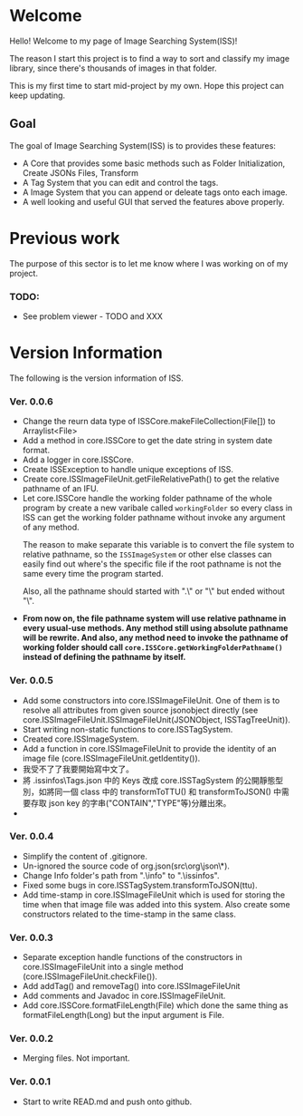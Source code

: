 # Welcome
Hello! Welcome to my page of Image Searching System(ISS)!

The reason I start this project is to find a way to sort and classify my image library, since there's thousands of images in that folder.

This is my first time to start mid-project by my own. Hope this project can keep updating.

## Goal
The goal of Image Searching System(ISS) is to provides these features:

* A Core that provides some basic methods such as Folder Initialization, Create JSONs Files, Transform 
* A Tag System that you can edit and control the tags.
* A Image System that you can append or deleate tags onto each image.
* A well looking and useful GUI that served the features above properly.

# Previous work
The purpose of this sector is to let me know where I was working on of my project.
### TODO:
* See problem viewer - TODO and XXX

# Version Information

The following is the version information of ISS.

### Ver. 0.0.6
* Change the reurn data type of ISSCore.makeFileCollection(File[]) to Arraylist\<File\>
* Add a method in core.ISSCore to get the date string in system date format.
* Add a logger in core.ISSCore.
* Create ISSException to handle unique exceptions of ISS.
* Create core.ISSImageFileUnit.getFileRelativePath() to get the relative pathname of an IFU.
* Let core.ISSCore handle the working folder pathname of the whole program by create a new varibale called <code>workingFolder</code> so every class in ISS can get the working folder pathname without invoke any argument of any method.<p>The reason to make separate this variable is to convert the file system to relative pathname, so the <code>ISSImageSystem</code> or other else classes can easily find out where's the specific file if the root pathname is not the same every time the program started.<p>Also, all the pathname should started with ".\\" or "\\" but ended without "\\".
* <b>From now on, the file pathname system will use relative pathname in every usual-use methods. Any method still using absolute pathname will be rewrite. And also, any method need to invoke the pathname of working folder should call <code>core.ISSCore.getWorkingFolderPathname()</code> instead of defining the pathname by itself.</b>


### Ver. 0.0.5
* Add some constructors into core.ISSImageFileUnit. One of them is to resolve all attributes from given source jsonobject directly (see core.ISSImageFileUnit.ISSImageFileUnit(JSONObject, ISSTagTreeUnit)).
* Start writing non-static functions to core.ISSTagSystem.
* Created core.ISSImageSystem.
* Add a function in core.ISSImageFileUnit to provide the identity of an image file (core.ISSImageFileUnit.getIdentity()).
* 我受不了了我要開始寫中文了。
* 將 .issinfos\Tags.json 中的 Keys 改成 core.ISSTagSystem 的公開靜態型別，如將同一個 class 中的 transformToTTU() 和 transformToJSON() 中需要存取 json key 的字串("CONTAIN","TYPE"等)分離出來。
* 

### Ver. 0.0.4
* Simplify the content of .gitignore.
* Un-ignored the source code of org.json(src\org\json\\*).
* Change Info folder's path from ".\info" to ".\issinfos".
* Fixed some bugs in core.ISSTagSystem.transformToJSON(ttu).
* Add time-stamp in core.ISSImageFileUnit which is used for storing the time when that image file was added into this system. Also create some constructors related to the time-stamp in the same class.


### Ver. 0.0.3
* Separate exception handle functions of the constructors in core.ISSImageFileUnit into a single method (core.ISSImageFileUnit.checkFile()).
* Add addTag() and removeTag() into core.ISSImageFileUnit
* Add comments and Javadoc in core.ISSImageFileUnit.
* Add core.ISSCore.formatFileLength(File) which done the same thing as formatFileLength(Long) but the input argument is File.


### Ver. 0.0.2
* Merging files. Not important.

### Ver. 0.0.1
* Start to write READ.md and push onto github.
